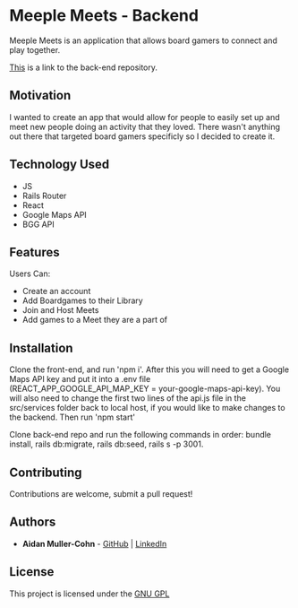 # Meeple Meets - Backend

Meeple Meets is an application that allows board gamers to connect and play together.

[This](https://github.com/aidanmc95/Meeple-Meets-Frontend) is a link to the back-end repository.

## Motivation

I wanted to create an app that would allow for people to easily set up and meet new people doing an activity that they loved. There wasn't anything out there that targeted board gamers specificly so I decided to create it.

## Technology Used

- JS
- Rails Router
- React
- Google Maps API
- BGG API

## Features

Users Can:
- Create an account
- Add Boardgames to their Library
- Join and Host Meets
- Add games to a Meet they are a part of

## Installation

Clone the front-end, and run 'npm i'. After this you will need to get a Google Maps API key and put it into a .env file (REACT_APP_GOOGLE_API_MAP_KEY = your-google-maps-api-key). You will also need to change the first two lines of the api.js file in the src/services folder back to local host, if you would like to make changes to the backend. Then run 'npm start'

Clone back-end repo and run the following commands in order: bundle install, rails db:migrate, rails db:seed, rails s -p 3001.

## Contributing

Contributions are welcome, submit a pull request!

## Authors

* **Aidan Muller-Cohn** - [GitHub](https://github.com/aidanmc95) | [LinkedIn](https://www.linkedin.com/in/aidan-muller-cohn/)

## License

This project is licensed under the [GNU GPL](https://www.gnu.org/licenses/gpl-3.0.en.html)